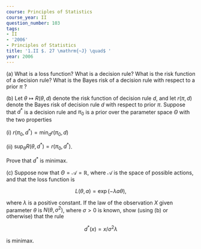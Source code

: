 ```yaml
---
course: Principles of Statistics
course_year: II
question_number: 103
tags:
- II
- '2006'
- Principles of Statistics
title: '1.II $. 27 \mathrm{~J} \quad$ '
year: 2006
---
```



(a) What is a loss function? What is a decision rule? What is the risk function of a decision rule? What is the Bayes risk of a decision rule with respect to a prior $\pi$ ?

(b) Let $\theta \mapsto R(\theta, d)$ denote the risk function of decision rule $d$, and let $r(\pi, d)$ denote the Bayes risk of decision rule $d$ with respect to prior $\pi$. Suppose that $d^{*}$ is a decision rule and $\pi_{0}$ is a prior over the parameter space $\Theta$ with the two properties

(i) $r\left(\pi_{0}, d^{*}\right)=\min _{d} r\left(\pi_{0}, d\right)$

(ii) $\sup _{\theta} R\left(\theta, d^{*}\right)=r\left(\pi_{0}, d^{*}\right)$.

Prove that $d^{*}$ is minimax.

(c) Suppose now that $\Theta=\mathcal{A}=\mathbb{R}$, where $\mathcal{A}$ is the space of possible actions, and that the loss function is

$$L(\theta, a)=\exp (-\lambda a \theta),$$

where $\lambda$ is a positive constant. If the law of the observation $X$ given parameter $\theta$ is $N\left(\theta, \sigma^{2}\right)$, where $\sigma>0$ is known, show (using (b) or otherwise) that the rule

$$d^{*}(x)=x / \sigma^{2} \lambda$$

is minimax.